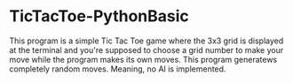 # TicTacToe-PythonBasic
This program is a simple Tic Tac Toe game where the 3x3 grid is displayed at the terminal and you're supposed to choose a grid number to make your move while the program makes its own moves. This program generatews completely random moves. Meaning, no AI is implemented.
